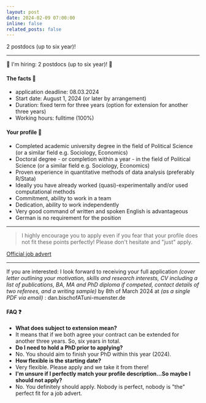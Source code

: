 ```yaml
---
layout: post
date: 2024-02-09 07:00:00
inline: false
related_posts: false
---
```


2 postdocs (up to six year)!

---

:rotating_light:  I'm hiring: 2 postdocs (up to six year)! :rotating_light: 

#### The facts :hammer: 

<ul>
    <li>application deadline: 08.03.2024</li>
    <li>Start date: August 1, 2024 (or later by arrangement)</li>
    <li>Duration: fixed term for three years (option for extension for another three years)</li>
    <li>Working hours: fulltime (100%)</li>
</ul>

#### Your profile :pushpin:

<ul>
    <li>Completed academic university degree in the field of Political Science (or a similar field e.g. Sociology,  Economics)</li>
    <li>Doctoral degree - or completion within a year - in the field of Political Science (or a similar field e.g.  Sociology, Economics)</li>
    <li>Proven experience in quantitative methods of data analysis (preferably R/Stata)</li>
    <li>Ideally you have already worked (quasi)-experimentally and/or used computational methods</li>
    <li>Commitment, ability to work in a team</li>
    <li>Dedication, ability to work independently</li>
    <li>Very good command of written and spoken English is advantageous</li>
    <li>German is no requirement for the position</li>
</ul>

---

> I highly encourage you to apply even if you fear that your profile does not fit these points perfectly! Please don't hesitate and "just" apply.  
> 

<a href="https://www.uni-muenster.de/Rektorat/Stellen/ausschreibungen/st_20240802_sk5.html">Official job advert</a>

--- 
If you are interested: I look forward to receiving your full application _(cover letter outlining your motivation, skills and research interests, CV including a list of publications, BA, MA and PhD diploma if competed, contact details of two referees, and a writing sample)_ by 8th of March 2024 at _(as a single PDF via email)_ : dan.bischofATuni-muenster.de

#### FAQ :question: 

<ul>
    <li> <b> What does subject to extension mean? </b> </li>
    <li> It means that if we both agree your contract can be extended for another three years. So, six years in total. </li>
    <li> <b> Do I need to hold a PhD prior to applying? </b> </li>
    <li> No. You should aim to finish your PhD within this year (2024). </li>
    <li> <b> How flexible is the starting date? </b> </li>
    <li> Very flexible. Please apply and we take it from there! </li>
    <li> <b> I'm unsure if I perfectly match your profile description...So maybe I should not apply? </b> </li>
    <li> No. You definitely should apply. Nobody is perfect, nobody is "the" perfect fit for a job advert. </li>
</ul>



